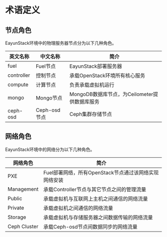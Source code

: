 # 术语定义

## 节点角色

EayunStack环境中的物理服务器节点分为以下几种角色。

|英文名称|中文名称|简介|
|----|----|----|
|fuel|Fuel节点|EayunStack部署服务器|
|controller|控制节点|承载OpenStack环境所有核心服务|
|compute|计算节点|负责承载虚拟机运行|
|mongo|Mongo节点|MongoDB数据库节点，为Ceilometer提供数据库服务|
|ceph-osd|Ceph-osd节点|Ceph集群存储节点|

## 网络角色

EayunStack环境中的网络分为以下几种角色。

|网络角色|简介|
|----|----|
|PXE|Fuel部署网络，所有OpenStack节点通过该网络实现网络安装|
|Management|承载Controller节点与其它节点之间的管理流量|
|Public|承载虚拟机与互联网上主机之间通信的网络流量|
|Private|承载虚拟机之间通信的网络流量|
|Storage|承载虚拟机与存储服务器之间数据传输的网络流量|
|Ceph Cluster|承载Ceph-osd节点间数据同步的网络流量|

